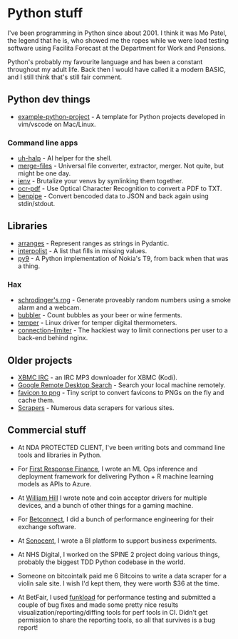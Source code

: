 # Python stuff

I've been programming in Python since about 2001. I think it was Mo Patel, the
legend that he is, who showed me the ropes while we were load testing software
using Facilita Forecast at the Department for Work and Pensions.

Python's probably my favourite language and has been a constant throughout my
adult life. Back then I would have called it a modern BASIC, and I still think
that's still fair comment.

## Python dev things

* [example-python-project](https://github.com/bitplane/example-python-project) -
  A template for Python projects developed in vim/vscode on Mac/Linux.

### Command line apps

* [uh-halp](/uh-halp) -
  AI helper for the shell.
* [merge-files](/merge-files) -
  Universal file converter, extractor, merger. Not quite, but might be one day.
* [ienv](/ienv) -
  Brutalize your venvs by symlinking them together.
* [ocr-pdf](https://github.com/bitplane/ocr-pdf) -
  Use Optical Character Recognition to convert a PDF to TXT.
* [benpipe](https://github.com/bitplane/benpipe) -
  Convert bencoded data to JSON and back again using stdin/stdout.

## Libraries

* [arranges](/arranges) -
  Represent ranges as strings in Pydantic.  
* [interpolist](interpolist) -
  A list that fills in missing values.
* [py9](https://github.com/bitplane/py9) -
  A Python implementation of Nokia's T9, from back when that was a thing.

### Hax

* [schrodinger's rng](https://github.com/bitplane/schrodingers-rng) -
  Generate proveably random numbers using a smoke alarm and a webcam.
* [bubbler](/log/2012/02/airlock-mic-project) -
  Count bubbles as your beer or wine ferments.
* [temper](https://github.com/bitplane/temper) -
  Linux driver for temper digital thermometers.
* [connection-limiter](https://github.com/bitplane/connection-limiter) -
  The hackiest way to limit connections per user to a back-end behind nginx.

## Older projects

* [XBMC IRC](xbmc) -
  an IRC MP3 downloader for XBMC (Kodi).
* [Google Remote Desktop Search](rgds) -
  Search your local machine remotely.
* [favicon to png](https://github.com/bitplane/favicon-to-png) -
  Tiny script to convert favicons to PNGs on the fly and cache them.
* [Scrapers](scrapers) -
  Numerous data scrapers for various sites.

## Commercial stuff

* At NDA PROTECTED CLIENT, I've been writing bots and command line tools and
  libraries in Python.

* For [First Response Finance](https://www.firstresponsefinance.co.uk/), I
  wrote an ML Ops inference and deployment framework for delivering Python + R
  machine learning models as APIs to Azure.

* At [William Hill](https://www.williamhill.com/) I wrote note and coin
  acceptor drivers for multiple devices, and a bunch of other things for a
  gaming machine.

* For [Betconnect](https://www.betconnect.com/), I did a bunch of performance
  engineering for their exchange software.

* At [Sonocent](https://glean.co/), I wrote a BI platform to support business
  experiments.

* At NHS Digital, I worked on the SPINE 2 project doing various things, probably
  the biggest TDD Python codebase in the world.

* Someone on bitcointalk paid me 6 Bitcoins to write a data scraper for a
  violin sale site. I wish I'd kept them, they were worth $36 at the time.

* At BetFair, I used [funkload](https://github.com/nuxeo/funkload) for
  performance testing and submitted a couple of bug fixes and made some pretty
  nice results visualization/reporting/diffing tools for perf tools in CI.
  Didn't get permission to share the reporting tools, so all that survives is
  a bug report!
